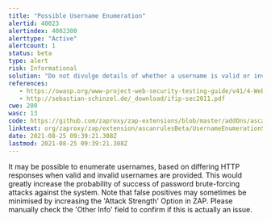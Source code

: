 ```yaml
---
title: "Possible Username Enumeration"
alertid: 40023
alertindex: 4002300
alerttype: "Active"
alertcount: 1
status: beta
type: alert
risk: Informational
solution: "Do not divulge details of whether a username is valid or invalid. In particular, for unsuccessful login attempts, do not differentiate between an invalid user and an invalid password in the error message, page title, page contents, HTTP headers, or redirection logic."
references:
   - https://owasp.org/www-project-web-security-testing-guide/v41/4-Web_Application_Security_Testing/03-Identity_Management_Testing/04-Testing_for_Account_Enumeration_and_Guessable_User_Account.html
   - http://sebastian-schinzel.de/_download/ifip-sec2011.pdf
cwe: 200
wasc: 13
code: https://github.com/zaproxy/zap-extensions/blob/master/addOns/ascanrulesBeta/src/main/java/org/zaproxy/zap/extension/ascanrulesBeta/UsernameEnumerationScanRule.java
linktext: org/zaproxy/zap/extension/ascanrulesBeta/UsernameEnumerationScanRule.java
date: 2021-08-25 09:39:21.308Z
lastmod: 2021-08-25 09:39:21.308Z
---
```

It may be possible to enumerate usernames, based on differing HTTP responses when valid and invalid usernames are provided. This would greatly increase the probability of success of password brute-forcing attacks against the system. Note that false positives may sometimes be minimised by increasing the 'Attack Strength' Option in ZAP.  Please manually check the 'Other Info' field to confirm if this is actually an issue. 
